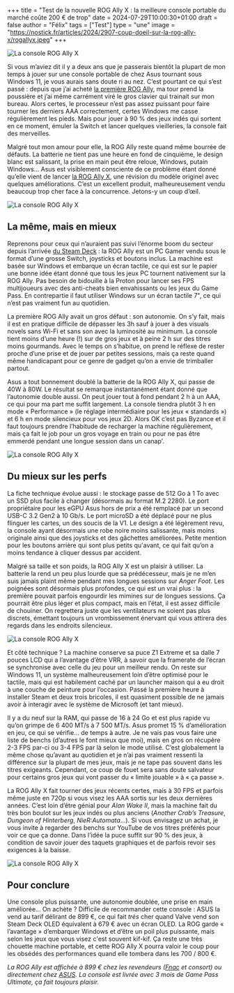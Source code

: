 +++
title = "Test de la nouvelle ROG Ally X : la meilleure console portable du marché coûte 200 € de trop"
date = 2024-07-29T10:00:30+01:00
draft = false
author = "Félix"
tags = ["Test"]
type = "une"
image = "https://nostick.fr/articles/2024/2907-coup-doeil-sur-la-rog-ally-x/rogallyx.jpeg"
+++ 

![La console ROG Ally X](rogallyx.jpeg "Je voulais vous faire une jolie photo d'accroche quand soudain…") 

Si vous m’aviez dit il y a deux ans que je passerais bientôt la plupart de mon temps à jouer sur une console portable de chez Asus tournant sous Windows 11, je vous aurais sans doute ri au nez. C’est pourtant ce qui s’est passé : depuis que j’ai acheté [la première ROG Ally](https://rog.asus.com/fr/gaming-handhelds/rog-ally/rog-ally-2023/), ma tour prend la poussière et j’ai même carrément viré le gros clavier qui trainait sur mon bureau. Alors certes, le processeur n’est pas assez puissant pour faire tourner les derniers AAA correctement, certes Windows me casse régulièrement les pieds. Mais pour jouer à 90 % des jeux indés qui sortent en ce moment, émuler la Switch et lancer quelques vieilleries, la console fait des merveilles.

Malgré tout mon amour pour elle, la ROG Ally reste quand même bourrée de défauts. La batterie ne tient pas une heure en fond de cinquième, le design blanc est salissant, la prise en main peut être reloue, Windows, putain Windows… Asus est visiblement consciente de ce problème étant donné qu’elle vient de lancer [la ROG Ally X](https://estore.asus.com/fr/90nv00f1-m000e0-rog-ally-x-2024.html), une révision du modèle originel avec quelques améliorations. C’est un excellent produit, malheureusement vendu beaucoup trop cher face à la concurrence. Jetons-y un coup d’œil.

![La console ROG Ally X](rogallyx2.jpeg "La première Ally (en blanc) et la nouvelle (en noir). Le design se rapproche de plus en plus du Steam Deck.") 

## La même, mais en mieux 

Reprenons pour ceux qui n’auraient pas suivi l’énorme boom du secteur depuis l’arrivée [du Steam Deck](https://nostick.fr/articles/2024/avril/2604-6-mois-avec-le-steam-deck-oled/) : la ROG Ally est un PC Gamer vendu sous le format d’une grosse Switch, joysticks et boutons inclus. La machine est basée sur Windows et embarque un écran tactile, ce qui est sur le papier une bonne idée étant donné que tous les jeux PC tournent nativement sur la ROG Ally. Pas besoin de bidouille à la Proton pour lancer ses FPS multijoueurs avec des anti-cheats bien envahissants ou les jeux du Game Pass. En contrepartie il faut utiliser Windows sur un écran tactile 7", ce qui n’est pas vraiment fun au quotidien.

La première ROG Ally avait un gros défaut : son autonomie. On s’y fait, mais il est en pratique difficile de dépasser les 3h sauf à jouer à des visuals novels sans Wi-Fi et sans son avec la luminosité au minimum. La console tient moins d’une heure (!) sur de gros jeux et à peine 2 h sur des titres moins gourmands. Avec le temps on s’habitue, on prend le réflexe de rester proche d’une prise et de jouer par petites sessions, mais ça reste quand même handicapant pour ce genre de gadget qu’on a envie de trimballer partout.

Asus a tout bonnement doublé la batterie de la ROG Ally X, qui passe de 40W à 80W. Le résultat se remarque instantanément étant donné que l’autonomie double aussi. On peut jouer tout à fond pendant 2 h à un AAA, ce qui pour ma part me suffit largement. La console tiendra plutôt 3 h en mode « Performance » (le réglage intermédiaire pour les jeux « standards ») et 6 h en mode silencieux pour vos jeux 2D. Alors OK c’est pas Byzance et il faut toujours prendre l’habitude de recharger la machine régulièrement, mais ça fait le job pour un gros voyage en train ou pour ne pas être emmerdé pendant une longue session dans un canap'.

![La console ROG Ally X](rogallyx3.png "La console est imposante, mais pas ridicule. Notez les duos de ports USB-C, bien pratiques pour utiliser un accessoire en rechargeant sa console.")

## Du mieux sur les perfs

La fiche technique évolue aussi : le stockage passe de 512 Go à 1 To avec un SSD plus facile à changer (désormais au format M.2 2280). Le port propriétaire pour les eGPU Asus hors de prix a été remplacé par un second USB-C 3.2 Gen2 à 10 Gb/s. Le port microSD a été déplacé pour ne plus flinguer les cartes, un des soucis de la V1. Le design a été légèrement revu, la console ayant désormais une robe noire moins salissante, mais moins originale ainsi que des joysticks et des gâchettes améliorées. Petite mention pour les boutons arrière qui sont plus petits qu'avant, ce qui fait qu’on a moins tendance à cliquer dessus par accident.

Malgré sa taille et son poids, la ROG Ally X est un plaisir à utiliser. La batterie la rend un peu plus lourde que sa prédécesseur, mais je ne m’en suis jamais plaint même pendant mes longues sessions sur *Anger Foot*. Les poignées sont désormais plus profondes, ce qui est un vrai plus : la première pouvait parfois engourdir les mimines sur de longues sessions. Ça pourrait être plus léger et plus compact, mais en l’état, il est assez difficile de chouiner. On regrettera juste que les ventilateurs ne soient pas plus discrets, émettant toujours un vrombissement énervant qui vous attirera des regards dans les endroits silencieux. 

![La console ROG Ally X](rogallyx6.png "Le D-Pad et les joysticks ont été améliorés.")

Et côté technique ? La machine conserve sa puce Z1 Extreme et sa dalle 7 pouces LCD qui a l’avantage d’être VRR, à savoir que la framerate de l’écran se synchronise avec celle du jeu pour un meilleur rendu. On reste sur Windows 11, un système malheureusement loin d’être optimisé pour le tactile, mais qui est habilement caché par un launcher maison qui a eu droit à une couche de peinture pour l’occasion. Passé la première heure à installer Steam et deux trois bricoles, il est quasiment possible de ne jamais avoir à interagir avec le système de Microsoft (et tant mieux).

Il y a du neuf sur la RAM, qui passe de 16 à 24 Go et est plus rapide vu qu’on grimpe de 6 400 MT/s à 7 500 MT/s. Asus promet 15 % d’amélioration en jeu, ce qui se vérifie… de temps à autre. Je ne vais pas vous faire une liste de benchs (d’autres le font mieux que moi), mais en gros on récupère 2-3 FPS par-ci ou 3-4 FPS par là selon le mode utilisé. C’est globalement la même chose qu’avant au quotidien et je n’ai pas vraiment ressenti la différence sur la plupart de mes jeux, mais je ne tape pas souvent dans les titres exigeants. Cependant, ce coup de fouet sera sans doute salvateur pour certains gros jeux qui vont passer du « limite jouable » à « ça passe ».

La ROG Ally X fait tourner des jeux récents certes, mais à 30 FPS et parfois même juste en 720p si vous visez les AAA sortis sur les deux dernières années. C’est loin d’être génial pour *Alan Wake II*, mais la machine fait du très bon boulot sur les jeux indés ou plus anciens (*Another Crab’s Treasure*, *Dungeon of Hinterberg*, *NieR:Automata*…). Si vous envisagez un achat, je vous invite à regarder des benchs sur YouTube de vos titres préférés pour voir ce que ça donne. Dans l’idée la puce suffit sur 90 % des jeux, à condition de savoir jouer des taquets graphiques et de parfois revoir ses exigences à la baisse. 

![La console ROG Ally X](rogallyx4.jpeg "La prise en main est royale.")

## Pour conclure

Une console plus puissante, une autonomie doublée, une prise en main améliorée… On achète ? Difficile de recommander cette console : ASUS la vend au tarif délirant de 899 €, ce qui fait *très* cher quand Valve vend son Steam Deck OLED équivalent à 679 € avec un écran OLED. La ROG garde « l’avantage » d’embarquer Windows et d’être un poil plus puissante, mais selon les jeux que vous visez c'est souvent kif-kif. Ça reste une très chouette machine portable, et cette ROG Ally X pourra valoir le coup pour les obsédés des performances quand elle tombera dans les 700 / 800 €. 

*La ROG Ally est affichée à 899 € chez les revendeurs ([Fnac](https://www.fnac.com/Console-portable-Asus-ROG-Ally-X-Noir/a20619434/w-4) et consort) ou directement chez [ASUS](https://estore.asus.com/fr/90nv00f1-m000e0-rog-ally-x-2024.html). La console est livrée avec 3 mois de Game Pass Ultimate, ça fait toujours plaisir.*